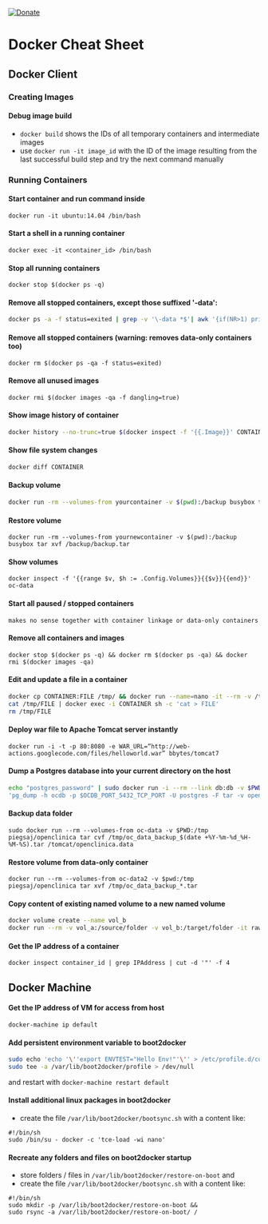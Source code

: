 [![Donate](https://img.shields.io/badge/Donate-PayPal-blue.svg)](https://www.paypal.com/cgi-bin/webscr?cmd=_s-xclick&hosted_button_id=WZJTZ3V8KKARC)

# Docker Cheat Sheet ##

## Docker Client ##

### Creating Images ###

#### Debug image build ####

* `docker build` shows the IDs of all temporary containers and intermediate images
* use `docker run -it image_id` with the ID of the image resulting from the last successful build step and try the next command manually

### Running Containers ###

#### Start container and run command inside
    docker run -it ubuntu:14.04 /bin/bash

#### Start a shell in a running container
    docker exec -it <container_id> /bin/bash

#### Stop all running containers
    docker stop $(docker ps -q)

#### Remove all stopped containers, except those suffixed '-data':

```sh
docker ps -a -f status=exited | grep -v '\-data *$'| awk '{if(NR>1) print $1}' | xargs -r docker rm
```

#### Remove all stopped containers (warning: removes data-only containers too)
    docker rm $(docker ps -qa -f status=exited)

#### Remove all unused images
    docker rmi $(docker images -qa -f dangling=true)

#### Show image history of container

```sh
docker history --no-trunc=true $(docker inspect -f '{{.Image}}' CONTAINER)
```

#### Show file system changes

```sh
docker diff CONTAINER
```

#### Backup volume
```sh
docker run -rm --volumes-from yourcontainer -v $(pwd):/backup busybox tar cvf /backup/backup.tar /data
```

#### Restore volume
    docker run -rm --volumes-from yournewcontainer -v $(pwd):/backup busybox tar xvf /backup/backup.tar

#### Show volumes
    docker inspect -f '{{range $v, $h := .Config.Volumes}}{{$v}}{{end}}' oc-data

#### Start all paused / stopped containers
    makes no sense together with container linkage or data-only containers

#### Remove all containers and images
    docker stop $(docker ps -q) && docker rm $(docker ps -qa) && docker rmi $(docker images -qa)

#### Edit and update a file in a container

```sh
docker cp CONTAINER:FILE /tmp/ && docker run --name=nano -it --rm -v /tmp:/tmp piegsaj/nano nano /tmp/FILE
cat /tmp/FILE | docker exec -i CONTAINER sh -c 'cat > FILE'
rm /tmp/FILE
```

#### Deploy war file to Apache Tomcat server instantly
    docker run -i -t -p 80:8080 -e WAR_URL=“http://web-actions.googlecode.com/files/helloworld.war” bbytes/tomcat7

#### Dump a Postgres database into your current directory on the host

``` sh
echo "postgres_password" | sudo docker run -i --rm --link db:db -v $PWD:/tmp postgres:8 sh -c \
'pg_dump -h ocdb -p $OCDB_PORT_5432_TCP_PORT -U postgres -F tar -v openclinica > /tmp/ocdb_pg_dump_$(date +%Y-%m-%d_%H-%M-%S).tar'
```

#### Backup data folder
    sudo docker run --rm --volumes-from oc-data -v $PWD:/tmp piegsaj/openclinica tar cvf /tmp/oc_data_backup_$(date +%Y-%m-%d_%H-%M-%S).tar /tomcat/openclinica.data

#### Restore volume from data-only container
    docker run --rm --volumes-from oc-data2 -v $pwd:/tmp piegsaj/openclinica tar xvf /tmp/oc_data_backup_*.tar

#### Copy content of existing named volume to a new named volume

```sh
docker volume create --name vol_b
docker run --rm -v vol_a:/source/folder -v vol_b:/target/folder -it rawmind/alpine-base:0.3.4 cp -r /source/folder /target
```

#### Get the IP address of a container

    docker inspect container_id | grep IPAddress | cut -d '"' -f 4

## Docker Machine ##

#### Get the IP address of VM for access from host ####

    docker-machine ip default

#### Add persistent environment variable to boot2docker

```sh
sudo echo 'echo '\''export ENVTEST="Hello Env!"'\'' > /etc/profile.d/custom.sh' | \
sudo tee -a /var/lib/boot2docker/profile > /dev/null
```

and restart with `docker-machine restart default`

#### Install additional linux packages in boot2docker

* create the file `/var/lib/boot2docker/bootsync.sh` with a content like:

```
#!/bin/sh
sudo /bin/su - docker -c 'tce-load -wi nano'
```

#### Recreate any folders and files on boot2docker startup

* store folders / files in `/var/lib/boot2docker/restore-on-boot` and
* create the file `/var/lib/boot2docker/bootsync.sh` with a content like:

```
#!/bin/sh
sudo mkdir -p /var/lib/boot2docker/restore-on-boot &&
sudo rsync -a /var/lib/boot2docker/restore-on-boot/ /
```

